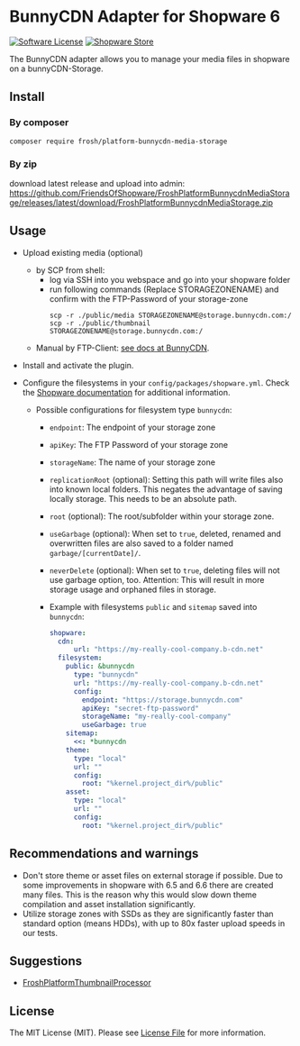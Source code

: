 # BunnyCDN Adapter for Shopware 6

[![Software License](https://img.shields.io/badge/license-MIT-brightgreen.svg?style=flat-square)](LICENSE.md) [![Shopware Store](https://img.shields.io/badge/shopware-store-blue.svg?style=flat-square)](https://store.shopware.com/en/frosh48851065217f/bunnycdn-media-storage-plugin-v3.html)

The BunnyCDN adapter allows you to manage your media files in shopware on a bunnyCDN-Storage.


## Install

### By composer
```
composer require frosh/platform-bunnycdn-media-storage
```
### By zip
download latest release and upload into admin:  
https://github.com/FriendsOfShopware/FroshPlatformBunnycdnMediaStorage/releases/latest/download/FroshPlatformBunnycdnMediaStorage.zip

## Usage
- Upload existing media (optional)
  - by SCP from shell:
    - log via SSH into you webspace and go into your shopware folder
    - run following commands (Replace STORAGEZONENAME) and confirm with the FTP-Password of your storage-zone
      ```
      scp -r ./public/media STORAGEZONENAME@storage.bunnycdn.com:/
      scp -r ./public/thumbnail STORAGEZONENAME@storage.bunnycdn.com:/
      ```
  - Manual by FTP-Client: [see docs at BunnyCDN](https://support.bunnycdn.com/hc/en-us/articles/115003780169-How-to-upload-and-access-files-from-your-Storage-Zone).

- Install and activate the plugin.
- Configure the filesystems in your `config/packages/shopware.yml`. Check the [Shopware documentation](https://developer.shopware.com/docs/guides/hosting/infrastructure/filesystem.html) for additional information.
  - Possible configurations for filesystem type `bunnycdn`:
    - `endpoint`: The endpoint of your storage zone
    - `apiKey`: The FTP Password of your storage zone
    - `storageName`: The name of your storage zone
    - `replicationRoot` (optional): Setting this path will write files also into known local folders. This negates the advantage of saving locally storage. This needs to be an absolute path.
    - `root` (optional): The root/subfolder within your storage zone.
    - `useGarbage` (optional): When set to `true`, deleted, renamed and overwritten files are also saved to a folder named `garbage/[currentDate]/`.
    - `neverDelete` (optional): When set to `true`, deleting files will not use garbage option, too. Attention: This will result in more storage usage and orphaned files in storage.
    
    - Example with filesystems `public` and `sitemap` saved into `bunnycdn`:
      ```yaml
      shopware:
        cdn:
            url: "https://my-really-cool-company.b-cdn.net"
        filesystem:
          public: &bunnycdn
            type: "bunnycdn"
            url: "https://my-really-cool-company.b-cdn.net"
            config:
              endpoint: "https://storage.bunnycdn.com"
              apiKey: "secret-ftp-password"
              storageName: "my-really-cool-company"
              useGarbage: true
          sitemap:
            <<: *bunnycdn
          theme:
            type: "local"
            url: ""
            config:
              root: "%kernel.project_dir%/public"
          asset:
            type: "local"
            url: ""
            config:
              root: "%kernel.project_dir%/public"
      ```

## Recommendations and warnings

- Don't store theme or asset files on external storage if possible. Due to some improvements in shopware with 6.5 and 6.6 there are created many files. This is the reason why this would slow down theme compilation and asset installation significantly.
- Utilize storage zones with SSDs as they are significantly faster than standard option (means HDDs), with up to 80x faster upload speeds in our tests.

## Suggestions

- [FroshPlatformThumbnailProcessor](https://github.com/FriendsOfShopware/FroshPlatformThumbnailProcessor)

## License

The MIT License (MIT). Please see [License File](LICENSE) for more information.
